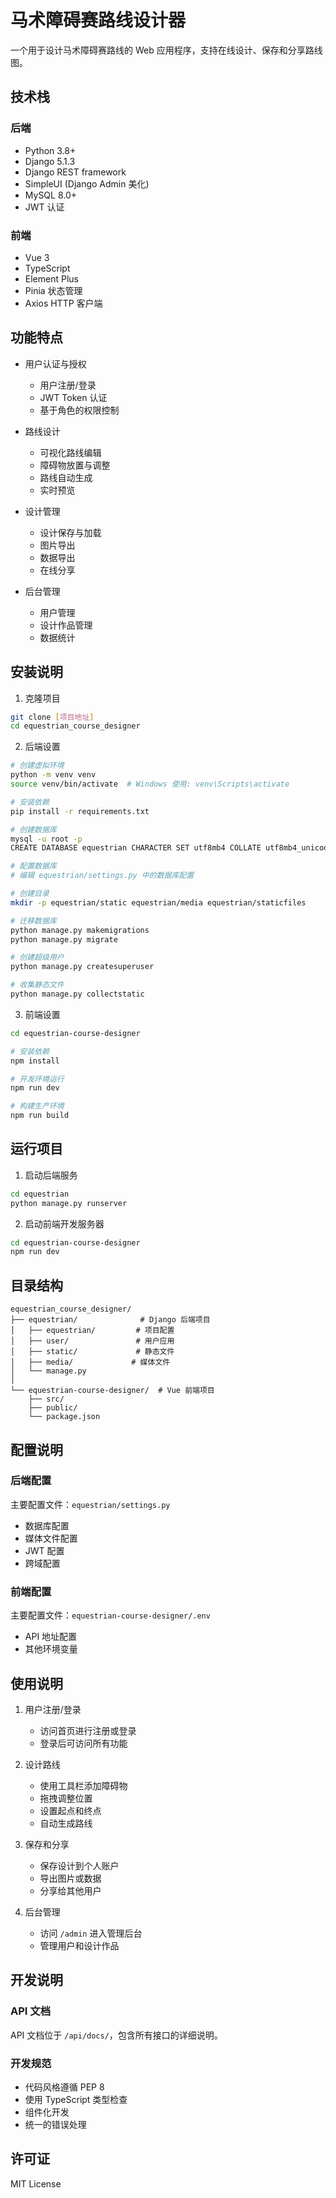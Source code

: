 # 马术障碍赛路线设计器

一个用于设计马术障碍赛路线的 Web 应用程序，支持在线设计、保存和分享路线图。

## 技术栈

### 后端
- Python 3.8+
- Django 5.1.3
- Django REST framework
- SimpleUI (Django Admin 美化)
- MySQL 8.0+
- JWT 认证

### 前端
- Vue 3
- TypeScript
- Element Plus
- Pinia 状态管理
- Axios HTTP 客户端

## 功能特点

- 用户认证与授权
  - 用户注册/登录
  - JWT Token 认证
  - 基于角色的权限控制

- 路线设计
  - 可视化路线编辑
  - 障碍物放置与调整
  - 路线自动生成
  - 实时预览

- 设计管理
  - 设计保存与加载
  - 图片导出
  - 数据导出
  - 在线分享

- 后台管理
  - 用户管理
  - 设计作品管理
  - 数据统计

## 安装说明

1. 克隆项目
```bash
git clone [项目地址]
cd equestrian_course_designer
```

2. 后端设置
```bash
# 创建虚拟环境
python -m venv venv
source venv/bin/activate  # Windows 使用: venv\Scripts\activate

# 安装依赖
pip install -r requirements.txt

# 创建数据库
mysql -u root -p
CREATE DATABASE equestrian CHARACTER SET utf8mb4 COLLATE utf8mb4_unicode_ci;

# 配置数据库
# 编辑 equestrian/settings.py 中的数据库配置

# 创建目录
mkdir -p equestrian/static equestrian/media equestrian/staticfiles

# 迁移数据库
python manage.py makemigrations
python manage.py migrate

# 创建超级用户
python manage.py createsuperuser

# 收集静态文件
python manage.py collectstatic
```

3. 前端设置
```bash
cd equestrian-course-designer

# 安装依赖
npm install

# 开发环境运行
npm run dev

# 构建生产环境
npm run build
```

## 运行项目

1. 启动后端服务
```bash
cd equestrian
python manage.py runserver
```

2. 启动前端开发服务器
```bash
cd equestrian-course-designer
npm run dev
```

## 目录结构

```
equestrian_course_designer/
├── equestrian/              # Django 后端项目
│   ├── equestrian/         # 项目配置
│   ├── user/               # 用户应用
│   ├── static/             # 静态文件
│   ├── media/             # 媒体文件
│   └── manage.py
│
└── equestrian-course-designer/  # Vue 前端项目
    ├── src/
    ├── public/
    └── package.json
```

## 配置说明

### 后端配置

主要配置文件：`equestrian/settings.py`

- 数据库配置
- 媒体文件配置
- JWT 配置
- 跨域配置

### 前端配置

主要配置文件：`equestrian-course-designer/.env`

- API 地址配置
- 其他环境变量

## 使用说明

1. 用户注册/登录
   - 访问首页进行注册或登录
   - 登录后可访问所有功能

2. 设计路线
   - 使用工具栏添加障碍物
   - 拖拽调整位置
   - 设置起点和终点
   - 自动生成路线

3. 保存和分享
   - 保存设计到个人账户
   - 导出图片或数据
   - 分享给其他用户

4. 后台管理
   - 访问 `/admin` 进入管理后台
   - 管理用户和设计作品

## 开发说明

### API 文档

API 文档位于 `/api/docs/`，包含所有接口的详细说明。

### 开发规范

- 代码风格遵循 PEP 8
- 使用 TypeScript 类型检查
- 组件化开发
- 统一的错误处理

## 许可证

MIT License 
